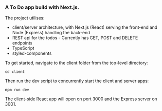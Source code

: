 ### A To Do app build with Next.js.

The project utilises:
- client/server architecture, with Next.js (React) serving the front-end and Node (Express) handling the back-end
- REST api for the todos - Currently has GET, POST and DELETE endpoints
- TypeScript
- styled-components


To get started, navigate to the client folder from the top-level directory:

```
cd client
```
Then run the dev script to concurrently start the client and server apps:

```
npm run dev
```
The client-side React app will open on port 3000 and the Express server on 3001.
